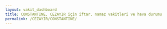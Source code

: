 ```yaml
---
layout: vakit_dashboard
title: CONSTANTINE, CEZAYIR için iftar, namaz vakitleri ve hava durumu - ilçe/eyalet seç
permalink: /CEZAYIR/CONSTANTINE/
---
```


<script type="text/javascript">
  var GLOBAL_COUNTRY = 'CEZAYIR';
  var GLOBAL_CITY = 'CONSTANTINE';
  var GLOBAL_STATE = '';
  var lat = 72;
  var lon = 21;
</script>
